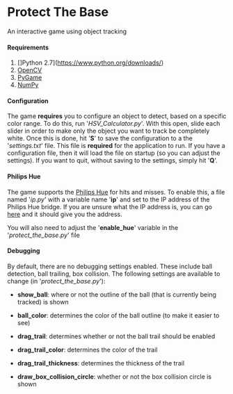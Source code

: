# Protect The Base
An interactive game using object tracking

#### Requirements

1. []Python 2.7](https://www.python.org/downloads/)
2. [OpenCV](https://github.com/skvark/opencv-python)
3. [PyGame](http://www.pygame.org/download.shtml)
4. [NumPy](https://scipy.org/install.html)

#### Configuration

The game **requires** you to configure an object to detect, based on a specific color range.
To do this, run '*HSV_Calculator.py*'. With this open, slide each slider in order to make 
only the object you want to track be completely white. Once this is done, hit '**S**' to 
save the configuration to a the '*settings.txt*' file. This file is **required** for the 
application to run. If you have a configuration file, then it will load the file on startup
(so you can adjust the settings). If you want to quit, without saving to the settings, simply
hit '**Q**'.

#### Philips Hue

The game supports the [Philips Hue](http://www2.meethue.com/en-us/) for hits and misses. 
To enable this, a file named '*ip.py*' with a variable name '**ip**' and set to the IP address
of the Philips Hue bridge. If you are unsure what the IP address is, you can go [here](https://www.meethue.com/api/nupnp)
and it should give you the address. 

You will also need to adjust the '**enable_hue**' variable in the '*protect_the_base.py*' file 

#### Debugging

By default, there are no debugging settings enabled. These include ball detection, ball trailing, box collision. The following settings are available to change (in '*protect_the_base.py*'):

- **show_ball**: where or not the outline of the ball (that is currently being tracked) is shown
- **ball_color**: determines the color of the ball outline (to make it easier to see)
 
 - **drag_trail**: determines whether or not the ball trail should be enabled
 - **drag_trail_color**: determines the color of the trail
 - **drag_trail_thickness**: determines the thickness of the trail
 
 - **draw_box_collision_circle**: whether or not the box collision circle is shown
 
 